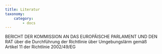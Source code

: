 ```yaml
---
title: Literatur
taxonomy:
    category:
        - docs
---
```

BERICHT DER KOMMISSION AN DAS EUROPÄISCHE PARLAMENT UND DEN RAT über die Durchführung der Richtlinie über Umgebungslärm gemäß Artikel 11 der Richtlinie 2002/49/EG 

